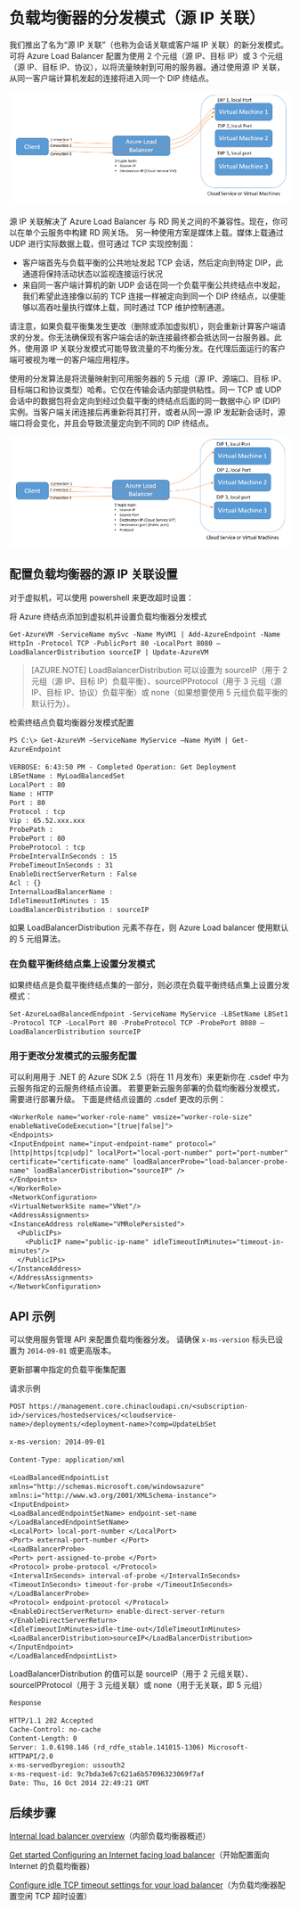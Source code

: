 <properties 
   pageTitle="配置负载均衡器分发模式 | Azure"
   description="如何配置 Azure Load Balancer 分发模式以支持源 IP 关联"
   services="load-balancer"
   documentationCenter="na"
   authors="joaoma"
   manager="carmonm"
   editor="tysonn" />
<tags 
   ms.service="load-balancer"
   ms.date="04/05/2016"
   wacn.date="08/29/2016" />


# 负载均衡器的分发模式（源 IP 关联）

我们推出了名为“源 IP 关联”（也称为会话关联或客户端 IP 关联）的新分发模式。可将 Azure Load Balancer 配置为使用 2 个元组（源 IP、目标 IP）或 3 个元组（源 IP、目标 IP、协议），以将流量映射到可用的服务器。通过使用源 IP 关联，从同一客户端计算机发起的连接将进入同一个 DIP 终结点。

![基于哈希的负载均衡器](./media/load-balancer-distribution-mode/load-balancer-session-affinity.png)

源 IP 关联解决了 Azure Load Balancer 与 RD 网关之间的不兼容性。现在，你可以在单个云服务中构建 RD 网关场。
另一种使用方案是媒体上载。媒体上载通过 UDP 进行实际数据上载，但可通过 TCP 实现控制面：

- 客户端首先与负载平衡的公共地址发起 TCP 会话，然后定向到特定 DIP，此通道将保持活动状态以监视连接运行状况
- 来自同一客户端计算机的新 UDP 会话在同一个负载平衡公共终结点中发起，我们希望此连接像以前的 TCP 连接一样被定向到同一个 DIP 终结点，以便能够以高吞吐量执行媒体上载，同时通过 TCP 维护控制通道。
 
请注意，如果负载平衡集发生更改（删除或添加虚拟机），则会重新计算客户端请求的分发。你无法确保现有客户端会话的新连接最终都会抵达同一台服务器。此外，使用源 IP 关联分发模式可能导致流量的不均衡分发。在代理后面运行的客户端可被视为唯一的客户端应用程序。

使用的分发算法是将流量映射到可用服务器的 5 元组（源 IP、源端口、目标 IP、目标端口和协议类型）哈希。它仅在传输会话内部提供粘性。同一 TCP 或 UDP 会话中的数据包将会定向到经过负载平衡的终结点后面的同一数据中心 IP (DIP) 实例。当客户端关闭连接后再重新将其打开，或者从同一源 IP 发起新会话时，源端口将会变化，并且会导致流量定向到不同的 DIP 终结点。

![基于哈希的负载均衡器](./media/load-balancer-distribution-mode/load-balancer-distribution.png)


## 配置负载均衡器的源 IP 关联设置
 
对于虚拟机，可以使用 powershell 来更改超时设置：
 
将 Azure 终结点添加到虚拟机并设置负载均衡器分发模式

	Get-AzureVM -ServiceName mySvc -Name MyVM1 | Add-AzureEndpoint -Name HttpIn -Protocol TCP -PublicPort 80 -LocalPort 8080 –LoadBalancerDistribution sourceIP | Update-AzureVM

>[AZURE.NOTE] LoadBalancerDistribution 可以设置为 sourceIP（用于 2 元组（源 IP、目标 IP）负载平衡）、sourceIPProtocol（用于 3 元组（源 IP、目标 IP、协议）负载平衡）或 none（如果想要使用 5 元组负载平衡的默认行为）。


检索终结点负载均衡器分发模式配置

	PS C:\> Get-AzureVM –ServiceName MyService –Name MyVM | Get-AzureEndpoint

	VERBOSE: 6:43:50 PM - Completed Operation: Get Deployment
	LBSetName : MyLoadBalancedSet
	LocalPort : 80
	Name : HTTP
	Port : 80
	Protocol : tcp
	Vip : 65.52.xxx.xxx
	ProbePath :
	ProbePort : 80
	ProbeProtocol : tcp
	ProbeIntervalInSeconds : 15
	ProbeTimeoutInSeconds : 31
	EnableDirectServerReturn : False
	Acl : {}
	InternalLoadBalancerName :
	IdleTimeoutInMinutes : 15
	LoadBalancerDistribution : sourceIP
 
如果 LoadBalancerDistribution 元素不存在，则 Azure Load balancer 使用默认的 5 元组算法。

 
### 在负载平衡终结点集上设置分发模式

如果终结点是负载平衡终结点集的一部分，则必须在负载平衡终结点集上设置分发模式：

	Set-AzureLoadBalancedEndpoint -ServiceName MyService -LBSetName LBSet1 -Protocol TCP -LocalPort 80 -ProbeProtocol TCP -ProbePort 8080 –LoadBalancerDistribution sourceIP

### 用于更改分发模式的云服务配置

可以利用用于 .NET 的 Azure SDK 2.5（将在 11 月发布）来更新你在 .csdef 中为云服务指定的云服务终结点设置。
若要更新云服务部署的负载均衡器分发模式，需要进行部署升级。
下面是终结点设置的 .csdef 更改的示例：

	<WorkerRole name="worker-role-name" vmsize="worker-role-size" enableNativeCodeExecution="[true|false]">
  	<Endpoints>
    <InputEndpoint name="input-endpoint-name" protocol="[http|https|tcp|udp]" localPort="local-port-number" port="port-number" certificate="certificate-name" loadBalancerProbe="load-balancer-probe-name" loadBalancerDistribution="sourceIP" />
  	</Endpoints>
	</WorkerRole>
	<NetworkConfiguration>
  	<VirtualNetworkSite name="VNet"/>
  	<AddressAssignments>
    <InstanceAddress roleName="VMRolePersisted">
      <PublicIPs>
        <PublicIP name="public-ip-name" idleTimeoutInMinutes="timeout-in-minutes"/>
      </PublicIPs>
    </InstanceAddress>
  	</AddressAssignments>
	</NetworkConfiguration>


## API 示例

可以使用服务管理 API 来配置负载均衡器分发。
请确保 `x-ms-version` 标头已设置为 `2014-09-01` 或更高版本。
 
更新部署中指定的负载平衡集配置

请求示例

	POST https://management.core.chinacloudapi.cn/<subscription-id>/services/hostedservices/<cloudservice-name>/deployments/<deployment-name>?comp=UpdateLbSet 

	x-ms-version: 2014-09-01 

	Content-Type: application/xml 

	<LoadBalancedEndpointList xmlns="http://schemas.microsoft.com/windowsazure" xmlns:i="http://www.w3.org/2001/XMLSchema-instance"> 
	<InputEndpoint> 
	<LoadBalancedEndpointSetName> endpoint-set-name </LoadBalancedEndpointSetName> 
	<LocalPort> local-port-number </LocalPort> 
	<Port> external-port-number </Port> 
	<LoadBalancerProbe> 
	<Port> port-assigned-to-probe </Port> 
	<Protocol> probe-protocol </Protocol> 
	<IntervalInSeconds> interval-of-probe </IntervalInSeconds> 
	<TimeoutInSeconds> timeout-for-probe </TimeoutInSeconds> 
	</LoadBalancerProbe> 
	<Protocol> endpoint-protocol </Protocol> 
	<EnableDirectServerReturn> enable-direct-server-return </EnableDirectServerReturn> 
	<IdleTimeoutInMinutes>idle-time-out</IdleTimeoutInMinutes> 
	<LoadBalancerDistribution>sourceIP</LoadBalancerDistribution> 
	</InputEndpoint> 
	</LoadBalancedEndpointList>

LoadBalancerDistribution 的值可以是 sourceIP（用于 2 元组关联）、sourceIPProtocol（用于 3 元组关联）或 none（用于无关联，即 5 元组）

	Response

	HTTP/1.1 202 Accepted 
	Cache-Control: no-cache 
	Content-Length: 0 
	Server: 1.0.6198.146 (rd_rdfe_stable.141015-1306) Microsoft-HTTPAPI/2.0 
	x-ms-servedbyregion: ussouth2 
	x-ms-request-id: 9c7bda3e67c621a6b57096323069f7af 
	Date: Thu, 16 Oct 2014 22:49:21 GMT

## 后续步骤

[Internal load balancer overview](/documentation/articles/load-balancer-internal-overview/)（内部负载均衡器概述）

[Get started Configuring an Internet facing load balancer](/documentation/articles/load-balancer-get-started-internet-arm-ps/)（开始配置面向 Internet 的负载均衡器）

[Configure idle TCP timeout settings for your load balancer](/documentation/articles/load-balancer-tcp-idle-timeout/)（为负载均衡器配置空闲 TCP 超时设置）

<!---HONumber=Mooncake_0822_2016-->